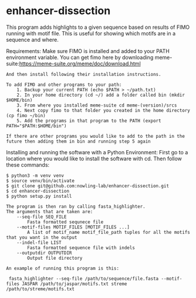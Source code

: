 # enhancer-dissection
 
This program adds highlights to a given sequence based on results of FIMO running with motif file. This is useful for showing which motifs are in a sequence and where. 

Requirements:
    Make sure FIMO is installed and added to your PATH environment variable. You can get fimo here by downloading meme-suite:https://meme-suite.org/meme/doc/download.html
    
    And then install following their installation instructions.

    To add FIMO and other programs to your path:
        1. Backup your current PATH (echo $PATH > ~/path.txt)
        2. In your home directory (cd ~/) add a folder called bin (mkdir $HOME/bin)
        3. From where you installed meme-suite cd meme-(version)/srcs
        4. Next copy fimo to that folder you created in the home directory (cp fimo ~/bin)
        5. Add the programs in that program to the PATH (export PATH="$PATH:$HOME/bin")
    
    If there are other programs you would like to add to the path in the future then adding them in bin and running step 5 again

Installing and running the software with a Python Environment:
    First go to a location where you would like to install the software with cd. Then follow these commands:

    $ python3 -m venv venv
    $ source venv/bin/activate
    $ git clone git@github.com:nowling-lab/enhancer-dissection.git
    $ cd enhancer-dissection
    $ python setup.py install
    
    The program is then ran by calling fasta_highlighter.
    The arguments that are taken are:
        --seq-file SEQ_FILE
            Fasta formatted sequnece file
        --motif-files MOTIF_FILES [MOTIF_FILES ...]
            A list of motif_name motif_file_path tuples for all the motifs that you want in the output
        --indel-file LIST
            Fasta formatted sequence file with indels
        --outputdir OUTPUTDIR
            Output file directory

    An example of running this program is this:
     
     fasta_highlighter --seq-file /path/to/sequence/file.fasta --motif-files JASPAR /path/to/jaspar/motifs.txt streme /path/to/streme/motifs.txt